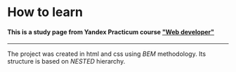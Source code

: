 How to learn
========================
#### This is a study page from Yandex Practicum course ["Web developer"](https://practicum.yandex.ru/web/)
____

The project was created in html and css using *BEM* methodology.
Its structure is based on *NESTED* hierarchy.
